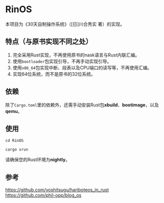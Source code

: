 # RinOS
本项目为《30天自制操作系统》（[日]川合秀实 著）的实现。

## 特点（与原书实现不同之处）

1. 完全采用Rust实现，不再使用原书的nask语言与Rust内联汇编。
2. 使用`bootloader`包实现引导，不再手动实现引导。
3. 使用`x86_64`包实现中断、段表以及CPU端口的读写等，不再使用汇编。
4. 实现64位系统，而不是原书的32位系统。

## 依赖

除了`Cargo.toml`里的依赖外，还需手动安装Rust包**xbuild**、**bootimage**，以及**qemu**。

## 使用

`cd RinOS`

`cargo xrun`

请确保您的Rust环境为**nightly**。

## 参考

https://github.com/yoshitsugu/hariboteos_in_rust \
https://github.com/phil-opp/blog_os
